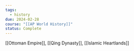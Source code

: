 ```yaml
---
tags:
  - history
due: 2024-02-28
course: "[[AP World History]]"
status: Complete
---
```

[[Ottoman Empire]], [[Qing Dynasty]], [[Islamic Heartlands]]